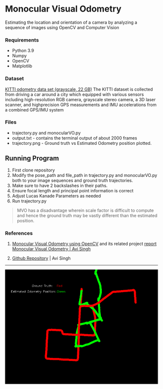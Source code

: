 # Monocular Visual Odometry

Estimating the location and orientation of a camera by analyzing a sequence of images using OpenCV and Computer Vision

### Requirements
  - Python 3.9
  - Numpy
  - OpenCV
  - Matplotlib

### Dataset
[KITTI odometry data set (grayscale, 22 GB)](http://www.cvlibs.net/datasets/kitti/eval_odometry.php)
The KITTI dataset is collected from driving a car around a city which equipped with various sensors including high-resolution RGB camera, grayscale stereo camera, a 3D laser scanner, and highprecision GPS measurements and IMU accelerations from a combined GPS/IMU system

### Files 
   -  trajectory.py and monocularVO.py
   -  output.txt - contains the terminal output of about 2000 frames
   -  trajectory.png - Ground truth vs Estimated Odometry position plotted.

## Running Program
  1.  First clone repository
  2.  Modify the pose_path and file_path in trajectory.py and monocularVO.py both to your image sequences and ground truth trajectories.
  3.  Make sure to have 2 backslashes in their paths.
  4.  Ensure focal length and principal point information is correct
  5.  Adjust Lucas Kanade Parameters as needed
  6.  Run trajectory.py
 

> MVO has a disadvantage wherein scale factor is difficult to compute and hence the ground truth may be vastly different than the estimated position.
### References
1.    [Monocular Visual Odometry using OpenCV](http://avisingh599.github.io/vision/monocular-vo/) and its related project [report Monocular Visual Odometry | Avi Singh](http://avisingh599.github.io/assets/ugp2-report.pdf)
    
2.    [Github Repository](https://github.com/avisingh599/mono-vo) | Avi Singh


______________________________
![img](https://github.com/ishitamehta028/MonocularVO/blob/main/trajectory.png)
